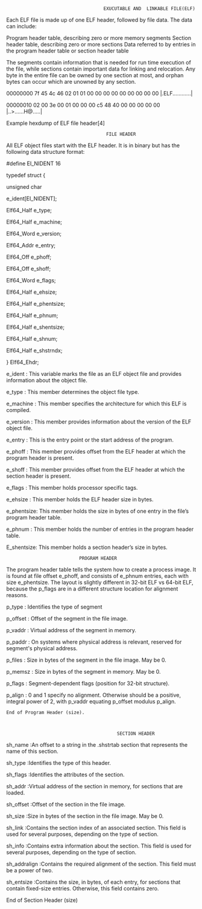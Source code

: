                                         EXUCUTABLE AND  LINKABLE FILE(ELF)

Each ELF file is made up of one ELF header, followed by file data. The data can include:

Program header table, describing zero or more memory segments
Section header table, describing zero or more sections
Data referred to by entries in the program header table or section header table 

The segments contain information that is needed for run time execution of the file, while sections contain important data for linking and relocation. Any byte in the entire file can be owned by one section at most, and orphan bytes can occur which are unowned by any section.

00000000 7f 45 4c 46 02 01 01 00 00 00 00 00 00 00 00 00 |.ELF............|

00000010 02 00 3e 00 01 00 00 00 c5 48 40 00 00 00 00 00 |..>......H@.....|

Example hexdump of ELF file header[4] 



                                         FILE HEADER



All ELF object files start with the ELF header. It is in binary but has the following data structure format:

#define EI_NIDENT  16
 
typedef struct {

unsigned char

e_ident[EI_NIDENT];

Elf64_Half e_type;

Elf64_Half e_machine;

Elf64_Word e_version;

Elf64_Addr e_entry;

Elf64_Off e_phoff;

Elf64_Off e_shoff;

Elf64_Word e_flags;

Elf64_Half e_ehsize;

Elf64_Half e_phentsize;

Elf64_Half e_phnum;

Elf64_Half e_shentsize;

Elf64_Half e_shnum;

Elf64_Half e_shstrndx;

} Elf64_Ehdr;


e_ident    : This variable marks the file as an ELF object file and provides information about the object file.

e_type     : This member determines the object file type.

e_machine  : This member specifies the architecture for which this ELF is compiled.

e_version  : This member provides information about the version of the ELF object file.

e_entry    : This is the entry point or the start address of the program.

e_phoff    : This member provides offset from the ELF header at which the program header is present.

e_shoff    : This member provides offset from the ELF header at which the section header is present.

e_flags    : This member holds processor specific tags.

e_ehsize   : This member holds the ELF header size in bytes.

e_phentsize: This member holds the size in bytes of one entry in the file’s program header table.

e_phnum    : This member holds the number of entries in the program header table.

E_shentsize: This member holds a section header’s size in bytes.


                               PROGRAM HEADER

The program header table tells the system how to create a process image. It is found at file offset e_phoff, and consists of e_phnum entries, each with size e_phentsize. The layout is slightly different in 32-bit ELF vs 64-bit ELF, because the p_flags are in a different structure location for alignment reasons.


p_type   : Identifies the type of segment

p_offset : Offset of the segment in the file image.

p_vaddr	: Virtual address of the segment in memory.

p_paddr	: On systems where physical address is relevant, reserved for segment's physical address.

p_files  : Size in bytes of the segment in the file image. May be 0.

p_memsz	: Size in bytes of the segment in memory. May be 0.

p_flags	: Segment-dependent flags (position for 32-bit structure).

p_align	: 0 and 1 specify no alignment. Otherwise should be a positive, integral power of 2, with p_vaddr equating p_offset modulus p_align.

    End of Program Header (size).



                                             SECTION HEADER

sh_name	    :An offset to a string in the .shstrtab section that represents the name of this section.

sh_type	    :Identifies the type of this header.

sh_flags     :Identifies the attributes of the section.

sh_addr      :Virtual address of the section in memory, for sections that are loaded.

sh_offset    :Offset of the section in the file image.

sh_size	    :Size in bytes of the section in the file image. May be 0.

sh_link	    :Contains the section index of an associated section. This field is used for several purposes, depending on the type of section.

sh_info      :Contains extra information about the section. This field is used for several purposes, depending on the type of section.

sh_addralign :Contains the required alignment of the section. This field must be a power of two.

sh_entsize   :Contains the size, in bytes, of each entry, for sections that contain fixed-size entries. Otherwise, this field contains zero.

End of Section Header (size)
